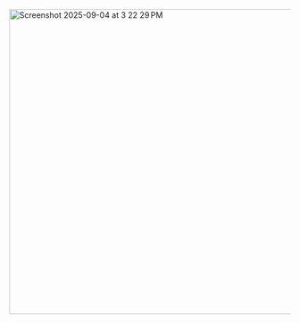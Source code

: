 <img width="612" height="547" alt="Screenshot 2025-09-04 at 3 22 29 PM" src="https://github.com/user-attachments/assets/d71b6a45-a330-4ead-bac2-6a0123572e91" />
